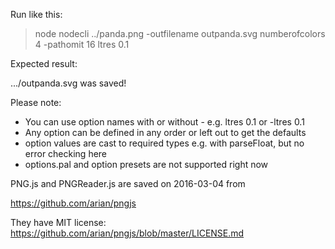 Run like this:

>node nodecli ../panda.png -outfilename outpanda.svg numberofcolors 4 -pathomit 16 ltres 0.1

Expected result:

.../outpanda.svg was saved!


Please note:
 - You can use option names with or without -    e.g.  ltres 0.1  or  -ltres 0.1
 - Any option can be defined in any order or left out to get the defaults
 - option values are cast to required types e.g. with parseFloat, but no error checking here
 - options.pal and option presets are not supported right now


PNG.js and PNGReader.js are saved on 2016-03-04 from

https://github.com/arian/pngjs

They have MIT license: https://github.com/arian/pngjs/blob/master/LICENSE.md